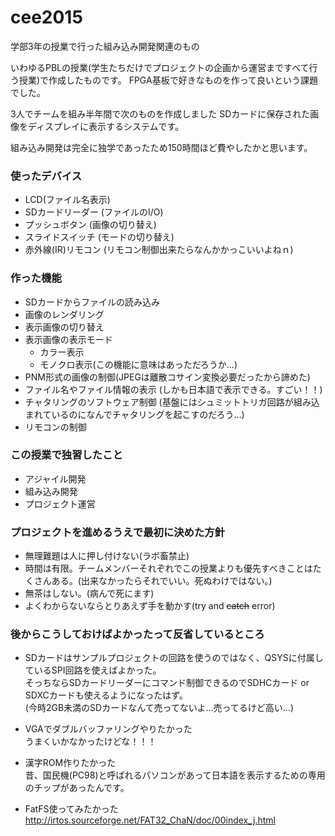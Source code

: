 # cee2015
学部3年の授業で行った組み込み開発関連のもの

いわゆるPBLの授業(学生たちだけでプロジェクトの企画から運営まですべて行う授業)で作成したものです。
FPGA基板で好きなものを作って良いという課題でした。

3人でチームを組み半年間で次のものを作成しました
SDカードに保存された画像をディスプレイに表示するシステムです。

組み込み開発は完全に独学であったため150時間ほど費やしたかと思います。

### 使ったデバイス
* LCD(ファイル名表示)
* SDカードリーダー (ファイルのI/O)
* プッシュボタン (画像の切り替え)
* スライドスイッチ (モードの切り替え)
* 赤外線(IR)リモコン (リモコン制御出来たらなんかかっこいいよねｎ)

### 作った機能
* SDカードからファイルの読み込み
* 画像のレンダリング
* 表示画像の切り替え
* 表示画像の表示モード
  * カラー表示
  * モノクロ表示(この機能に意味はあっただろうか…)
* PNM形式の画像の制御(JPEGは離散コサイン変換必要だったから諦めた)
* ファイル名やファイル情報の表示 (しかも日本語で表示できる。すごい！！)
* チャタリングのソフトウェア制御 (基盤にはシュミットトリガ回路が組み込まれているのになんでチャタリングを起こすのだろう…)
* リモコンの制御


### この授業で独習したこと
* アジャイル開発
* 組み込み開発
* プロジェクト運営

### プロジェクトを進めるうえで最初に決めた方針
* 無理難題は人に押し付けない(ラボ畜禁止)
* 時間は有限。チームメンバーそれぞれでこの授業よりも優先すべきことはたくさんある。(出来なかったらそれでいい。死ぬわけではない。)
* 無茶はしない。(病んで死にます)
* よくわからないならとりあえず手を動かす(try and ~~catch~~ error)

### 後からこうしておけばよかったって反省しているところ
* SDカードはサンプルプロジェクトの回路を使うのではなく、QSYSに付属しているSPI回路を使えばよかった。 \
そっちならSDカードリーダーにコマンド制御できるのでSDHCカード or SDXCカードも使えるようになったはず。 \
(今時2GB未満のSDカードなんて売ってないよ…売ってるけど高い…)
 
* VGAでダブルバッファリングやりたかった \
うまくいかなかったけどな！！！

* 漢字ROM作りたかった \
 昔、国民機(PC98)と呼ばれるパソコンがあって日本語を表示するための専用のチップがあったんです。

* FatFS使ってみたかった \
http://irtos.sourceforge.net/FAT32_ChaN/doc/00index_j.html
